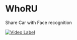 # WhoRU
Share Car with Face recognition


[![Video Label](http://img.youtube.com/vi/tI2bRzswx5U/0.jpg)](https://youtu.be/uLR1RNqJ1Mw?t=0s) 
